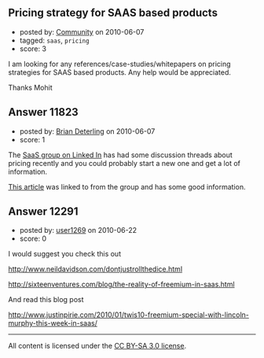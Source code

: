 ## Pricing strategy for SAAS based products

- posted by: [Community](https://stackexchange.com/users/-1/-1-community) on 2010-06-07
- tagged: `saas`, `pricing`
- score: 3

I am looking for any references/case-studies/whitepapers on pricing strategies for SAAS based products. Any help would be appreciated. 

Thanks
Mohit 


## Answer 11823

- posted by: [Brian Deterling](https://stackexchange.com/users/-1/496-brian-deterling) on 2010-06-07
- score: 1

<p>The <a href="http://www.linkedin.com/groups?home=&amp;gid=122612&amp;trk=anet_ug_hm" rel="nofollow">SaaS group on Linked In</a> has had some discussion threads about pricing recently and you could probably start a new one and get a lot of information. </p>

<p><a href="http://tchristidis.blogspot.com/2010/03/saas-pricing-models-part-1.html" rel="nofollow">This article</a> was linked to from the group and has some good information.</p>



## Answer 12291

- posted by: [user1269](https://stackexchange.com/users/-1/1269-user1269) on 2010-06-22
- score: 0

I would suggest you check this out

http://www.neildavidson.com/dontjustrollthedice.html

http://sixteenventures.com/blog/the-reality-of-freemium-in-saas.html

And read this blog post

http://www.justinpirie.com/2010/01/twis10-freemium-special-with-lincoln-murphy-this-week-in-saas/



---

All content is licensed under the [CC BY-SA 3.0 license](https://creativecommons.org/licenses/by-sa/3.0/).
